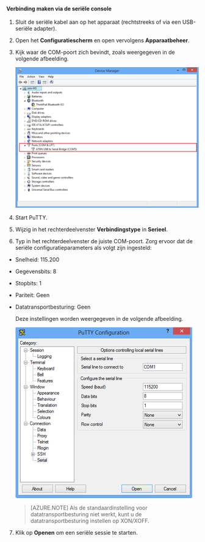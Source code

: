 <!--author=SharS last changed: 9/17/15-->

#### Verbinding maken via de seriële console

1. Sluit de seriële kabel aan op het apparaat (rechtstreeks of via een USB-seriële adapter).

2. Open het **Configuratiescherm** en open vervolgens **Apparaatbeheer**.

3. Kijk waar de COM-poort zich bevindt, zoals weergegeven in de volgende afbeelding.

     ![Verbinding maken via een seriële console](./media/storsimple-use-putty/HCS_ConnectingDeviceS-include.png)

4. Start PuTTY. 

5. Wijzig in het rechterdeelvenster **Verbindingstype** in **Serieel**.

6. Typ in het rechterdeelvenster de juiste COM-poort. Zorg ervoor dat de seriële configuratieparameters als volgt zijn ingesteld:
  - Snelheid: 115.200
  - Gegevensbits: 8
  - Stopbits: 1
  - Pariteit: Geen
  - Datatransportbesturing: Geen

    Deze instellingen worden weergegeven in de volgende afbeelding.

     ![Instellingen voor PuTTY](./media/storsimple-use-putty/HCS_PuttyConfig-include.png) 

    > [AZURE.NOTE] Als de standaardinstelling voor datatransportbesturing niet werkt, kunt u de datatransportbesturing instellen op XON/XOFF.

7. Klik op **Openen** om een seriële sessie te starten.
 


<!--HONumber=Jun16_HO2-->



